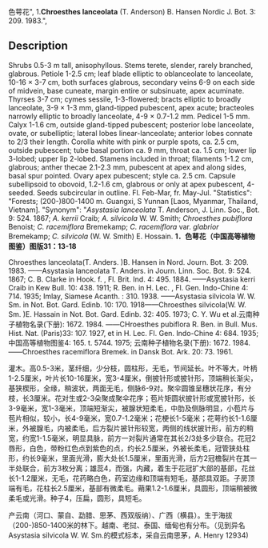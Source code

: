 色萼花",
1.**Chroesthes lanceolata** (T. Anderson) B. Hansen Nordic J. Bot. 3: 209. 1983.",

## Description
Shrubs 0.5-3 m tall, anisophyllous. Stems terete, slender, rarely branched, glabrous. Petiole 1-2.5 cm; leaf blade elliptic to oblanceolate to lanceolate, 10-16 × 3-7 cm, both surfaces glabrous, secondary veins 6-9 on each side of midvein, base cuneate, margin entire or subsinuate, apex acuminate. Thyrses 3-7 cm; cymes sessile, 1-3-flowered; bracts elliptic to broadly lanceolate, 3-9 × 1-3 mm, gland-tipped pubescent, apex acute; bracteoles narrowly elliptic to broadly lanceolate, 4-9 × 0.7-1.2 mm. Pedicel 1-5 mm. Calyx 1-1.6 cm, outside gland-tipped pubescent; posterior lobe lanceolate, ovate, or subelliptic; lateral lobes linear-lanceolate; anterior lobes connate to 2/3 their length. Corolla white with pink or purple spots, ca. 2.5 cm, outside pubescent; tube basal portion ca. 9 mm, throat ca. 1.5 cm; lower lip 3-lobed; upper lip 2-lobed. Stamens included in throat; filaments 1-1.2 cm, glabrous; anther thecae 2.1-2.3 mm, pubescent at apex and along sides, basal spur pointed. Ovary apex pubescent; style ca. 2.5 cm. Capsule subellipsoid to obovoid, 1.2-1.6 cm, glabrous or only at apex pubescent, 4-seeded. Seeds subcircular in outline. Fl. Feb-Mar, fr. May-Jul.
  "Statistics": "Forests; (200-)800-1400 m. Guangxi, S Yunnan [Laos, Myanmar, Thailand, Vietnam].
  "Synonym": "*Asystasia lanceolata* T. Anderson, J. Linn. Soc., Bot. 9: 524. 1867; *A. kerrii* Craib; *A. silvicola* W. W. Smith; *Chroesthes pubiflora* Benoist; *C. racemiflora* Bremekamp; *C. racemiflora* var. *glabrior* Bremekamp; *C. silvicola* (W. W. Smith) E. Hossain.
**1．色萼花（中国高等植物图鉴）图版31：13-18**

Chroesthes lanceolata(T. Anders. )B. Hansen in Nord. Journ. Bot. 3: 209. 1983. ——Asystasia lanceolata T. Anders. in Journ. Linn. Soc. Bot. 9: 524. 1867; C. B. Clarke in Hook. f. , Fl. Brit. Ind. 4: 495. 1884. ——Asystasia kerri Craib in Kew Bull. 10: 438. 1911; R. Ben. in H. Lec. , Fl. Gen. Indo-Chine 4: 714. 1935; Imlay, Siamese Acanth. : 310. 1938. ——Asystasia silvicola W. W. Sm. in Not. Bot. Gard. Edinb. 10: 170. 1918——Chroesthes silvicola(W. W. Sm. )E. Hassain in Not. Bot. Gard. Edinb. 32: 405. 1973; C. Y. Wu et al.云南种子植物名录(下册): 1672. 1984. ——CHroesthes pubiflora R. Ben. in Bull. Mus. Hist. Nat. (Paris)33: 107. 1927, et in H. Lec. Fl. Gen. Indo-Chine 4: 684. 1935;中国高等植物图鉴4: 165. t. 5744. 1975; 云南种子植物名录(下册): 1672. 1984.——Chroesthes racemiflora Bremek. in Dansk Bot. Ark. 20: 73. 1961.

灌木。高0.5-3米，茎纤细，少分枝，圆柱形，无毛，节间延长。叶不等大，叶柄1-2.5厘米，叶片长10-16厘米，宽3-4厘米，倒披针形或披针形，顶端稍长渐尖，基狭楔形，全缘，稍波状，两面无毛，侧脉6-9对。聚伞圆锥呈穗状花序，有分枝，长3厘米。花对生或2-3朵聚成聚伞花序；苞片矩圆状披针形或宽披针形，长3-9毫米，宽1-3毫米，顶端短渐尖，被腺状短柔毛，中肋及侧脉明显，小苞片与苞片相似，较小，长4-9毫米，宽0.7-1.2毫米；花梗长1-5毫米；花萼约长1-1.6厘米，外被腺毛，内被柔毛，后方裂片披针形较宽，两侧的线状披针形，前方的稍宽，约宽1-1.5毫米，明显具脉，前方一对裂片通常在其长2/3处多少联合。花冠2唇形，白色，带粉红色点到紫色的点，约长2.5厘米，外被长柔毛，冠管狭处柱形，约长9毫米，里面光滑，膨大处长1.5厘米，里面光滑，后方2冠檐裂片在其一半处联合，前方3枚分离；雄蕊4，而强，内藏，着生于花冠扩大部的基部，花丝长1-1.2厘米，无毛，花药略白色，药室边缘和顶端有短毛，基部具双距。子房顶端有毛，花柱长2.5厘米，基部有微柔毛。蒴果1.2-1.6厘米，具圆形，顶端稍被微柔毛或光滑。种子4，压扁，圆形，具短毛。

产云南（河口、蒙自、勐腊、思茅、西双版纳）、广西（横县）。生于海拔（200-)850-1400米的林下。越南、老挝、泰国、缅甸也有分布。（见到异名Asystasia silvicola W. W. Sm.的模式标本，采自云南思茅，A. Henry 12934)
